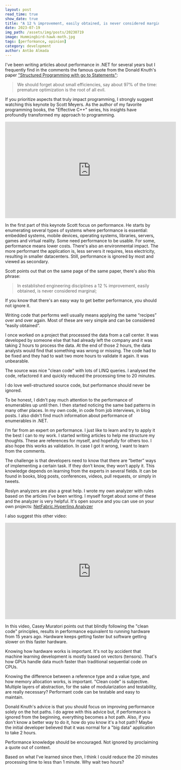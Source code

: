 ```yaml
---
layout: post
read_time: true
show_date: true
title: "A 12 % improvement, easily obtained, is never considered marginal -- Donald Knuth"
date: 2023-07-19
img_path: /assets/img/posts/20230719
image: Hummingbird-hawk-moth.jpg
tags: [performance, opinion]
category: development
author: Antão Almada
---
```


I've been writing articles about performance in .NET for several years but I frequently find in the comments the famous quote from the Donald Knuth's paper ["Structured Programming with go to Statements"](https://dl.acm.org/doi/pdf/10.1145/356635.356640):

> We should forget about small efficiencies, say about 97% of the time: premature optimization is the root of all evil.

If you prioritize aspects that truly impact programming, I strongly suggest watching this keynote by Scott Meyers. As the author of my favorite programming books, the "Effective C++" series, his insights have profoundly transformed my approach to programming.

<iframe width="560" height="315" src="https://www.youtube-nocookie.com/embed/3WBaY61c9sE?si=bH1Oc9724oBoCthJ&amp;start=86" title="YouTube video player" frameborder="0" allow="accelerometer; autoplay; clipboard-write; encrypted-media; gyroscope; picture-in-picture; web-share" allowfullscreen></iframe>

In the first part of this keynote Scott focus on performance. He starts by enumerating several types of systems where performance is essential: embedded systems, mobile devices, operating systems, libraries, servers, games and virtual reality. Some need performance to be usable. For some, performance means lower costs. There's also an environmental impact. The more performant the application is, less servers it requires, less electricity, resulting in smaller datacenters. Still, performance is ignored by most and viewed as secondary.

Scott points out that on the same page of the same paper, there's also this phrase:

> In established engineering disciplines a 12 % improvement, easily obtained, is never considered marginal;

If you know that there's an easy way to get better performance, you should not ignore it.

Writing code that performs well usually means applying the same “recipes” over and over again. Most of these are very simple and can be considered “easily obtained”.

I once worked on a project that processed the data from a call center. It was developed by someone else that had already left the company and it was taking 2 hours to process the data. At the end of those 2 hours, the data analysts would find that something was wrong or missing. The code had to be fixed and they had to wait two more hours to validate it again. It was unbearable.

The source was nice "clean code" with lots of LINQ queries. I analysed the code, refactored it and quickly reduced the processing time to 20 minutes.

I do love well-structured source code, but performance should never be ignored.

To be honest, I didn't pay much attention to the performance of enumerables up until then. I then started noticing the same bad patterns in many other places. In my own code, in code from job interviews, in blog posts. I also didn't find much information about performance of enumerables in .NET.

I’m far from an expert on performance. I just like to learn and try to apply it the best I can to my work. I started writing articles to help me structure my thoughts. These are references for myself, and hopefully for others too. I also hope this works as validation. In case I got it wrong, I want to learn from the comments.

The challenge is that developers need to know that there are “better” ways of implementing a certain task. If they don’t know, they won’t apply it. This knowledge depends on learning from the experts in several fields. It can be found in books, blog posts, conferences, videos, pull requests, or simply in tweets.

Roslyn analyzers are also a great help. I wrote my own analyzer with rules based on the articles I've been writing. I myself forget about some of these and the analyzer is very helpful. It's open source and you can use on your own projects: [NetFabric.Hyperlinq.Analyzer](https://github.com/NetFabric/NetFabric.Hyperlinq.Analyzer)

I also suggest this other video:

<iframe width="560" height="315" src="https://www.youtube-nocookie.com/embed/tD5NrevFtbU?si=iBzRQWHvPazWkUBl" title="YouTube video player" frameborder="0" allow="accelerometer; autoplay; clipboard-write; encrypted-media; gyroscope; picture-in-picture; web-share" allowfullscreen></iframe>

In this video, Casey Muratori points out that blindly following the "clean code" principles, results in performance equivalent to running hardware from 15 years ago. Hardware keeps getting faster but software getting slower on this faster hardware.

Knowing how hardware works is important. It's not by accident that machine learning development is mostly based on vectors (tensors). That's how GPUs handle data much faster than traditional sequential code on CPUs.

Knowing the difference between a reference type and a value type, and how memory allocation works, is important.
"Clean code" is subjective. Multiple layers of abstraction, for the sake of modularization and testability, are really necessary? Performant code can be testable and easy to maintain.

Donald Knuth's advice is that you should focus on improving performance solely on the hot paths. I do agree with this advice but, if performance is ignored from the beginning, everything becomes a hot path. Also, if you don't know a better way to do it, how do you know it's a hot path? Maybe the initial developer believed that it was normal for a "big data" application to take 2 hours.

Performance knowledge should be encouraged. Not ignored by proclaiming a quote out of context.

Based on what I've learned since then, I think I could reduce the 20 minutes processing time to less than 1 minute. Why wait two hours?
